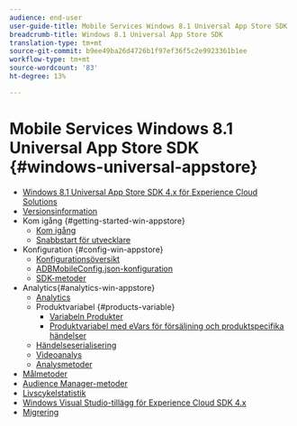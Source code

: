 ```yaml
---
audience: end-user
user-guide-title: Mobile Services Windows 8.1 Universal App Store SDK
breadcrumb-title: Windows 8.1 Universal App Store SDK
translation-type: tm+mt
source-git-commit: b9ee49ba26d4726b1f97ef36f5c2e9923361b1ee
workflow-type: tm+mt
source-wordcount: '83'
ht-degree: 13%

---
```



# Mobile Services Windows 8.1 Universal App Store SDK {#windows-universal-appstore}

+ [Windows 8.1 Universal App Store SDK 4.x för Experience Cloud Solutions](overview.md)
+ [Versionsinformation](release-notes.md)
+ Kom igång {#getting-started-win-appstore}
   + [Kom igång](c-getting-started/c-getting-started.md)
   + [Snabbstart för utvecklare](c-getting-started/dev-qs.md)
+ Konfiguration {#config-win-appstore}
   + [Konfigurationsöversikt](c-configuration/c-configuration.md)
   + [ADBMobileConfig.json-konfiguration](c-configuration/c.json.md)
   + [SDK-metoder](c-configuration/methods.md)
+ Analytics{#analytics-win-appstore} 
   + [Analytics](analytics/analytics.md) 
   + Produktvariabel {#products-variable}
      + [Variabeln Produkter](analytics/products/products.md)
      + [Produktvariabel med eVars för försäljning och produktspecifika händelser](analytics/products/products-variable-evars-events.md)
   + [Händelseserialisering](analytics/event-serialization.md)
   + [Videoanalys](analytics/video-qs.md)
   + [Analysmetoder](analytics/analytics-methods.md)
+ [Målmetoder](target/target-methods.md)
+ [Audience Manager-metoder](audiencemgmt/audience-manager-methods.md)
+ [Livscykelstatistik](metrics.md)
+ [Windows Visual Studio-tillägg för Experience Cloud SDK 4.x](extensions/win-vse-4x.md)
+ [Migrering](migration-v3.md)
